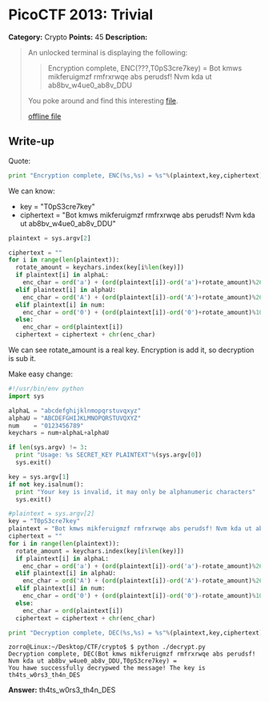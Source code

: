 # PicoCTF 2013: Trivial

**Category:** Crypto
**Points:** 45
**Description:**

> An unlocked terminal is displaying the following:
>
> > Encryption complete, ENC(???,T0pS3cre7key) = Bot kmws mikferuigmzf rmfrxrwqe abs perudsf! Nvm kda ut ab8bv_w4ue0_ab8v_DDU
>
> You poke around and find this interesting [file](https://2013.picoctf.com/problems/encrypt.py).
>
> [offline file](encrypt.py)

## Write-up

Quote:

```python
print "Encryption complete, ENC(%s,%s) = %s"%(plaintext,key,ciphertext)
```

We can know:

* key = "T0pS3cre7key"
* ciphertext = "Bot kmws mikferuigmzf rmfrxrwqe abs perudsf! Nvm kda ut ab8bv_w4ue0_ab8v_DDU"

```python
plaintext = sys.argv[2]

ciphertext = ""
for i in range(len(plaintext)):
  rotate_amount = keychars.index(key[i%len(key)])
  if plaintext[i] in alphaL:
    enc_char = ord('a') + (ord(plaintext[i])-ord('a')+rotate_amount)%26
  elif plaintext[i] in alphaU:
    enc_char = ord('A') + (ord(plaintext[i])-ord('A')+rotate_amount)%26
  elif plaintext[i] in num:
    enc_char = ord('0') + (ord(plaintext[i])-ord('0')+rotate_amount)%10
  else:
    enc_char = ord(plaintext[i])
  ciphertext = ciphertext + chr(enc_char)
```

We can see rotate_amount is a real key. Encryption is add it, so decryption is sub it.

Make easy change:

```python
#!/usr/bin/env python
import sys

alphaL = "abcdefghijklnmopqrstuvqxyz"
alphaU = "ABCDEFGHIJKLMNOPQRSTUVQXYZ"
num    = "0123456789"
keychars = num+alphaL+alphaU

if len(sys.argv) != 3:
  print "Usage: %s SECRET_KEY PLAINTEXT"%(sys.argv[0])
  sys.exit()

key = sys.argv[1]
if not key.isalnum():
  print "Your key is invalid, it may only be alphanumeric characters"
  sys.exit()

#plaintext = sys.argv[2]
key = "T0pS3cre7key"
plaintext = "Bot kmws mikferuigmzf rmfrxrwqe abs perudsf! Nvm kda ut ab8bv_w4ue0_ab8v_DDU"
ciphertext = ""
for i in range(len(plaintext)):
  rotate_amount = keychars.index(key[i%len(key)])
  if plaintext[i] in alphaL:
    enc_char = ord('a') + (ord(plaintext[i])-ord('a')-rotate_amount)%26
  elif plaintext[i] in alphaU:
    enc_char = ord('A') + (ord(plaintext[i])-ord('A')-rotate_amount)%26
  elif plaintext[i] in num:
    enc_char = ord('0') + (ord(plaintext[i])-ord('0')-rotate_amount)%10
  else:
    enc_char = ord(plaintext[i])
  ciphertext = ciphertext + chr(enc_char)

print "Decryption complete, DEC(%s,%s) = %s"%(plaintext,key,ciphertext)
```
```
zorro@Linux:~/Desktop/CTF/crypto$ $ python ./decrypt.py 
Decryption complete, DEC(Bot kmws mikferuigmzf rmfrxrwqe abs perudsf! Nvm kda ut ab8bv_w4ue0_ab8v_DDU,T0pS3cre7key) =
You hawe successfully decrypwed the message! The key is th4ts_w0rs3_th4n_DES
```
**Answer:** th4ts_w0rs3_th4n_DES

